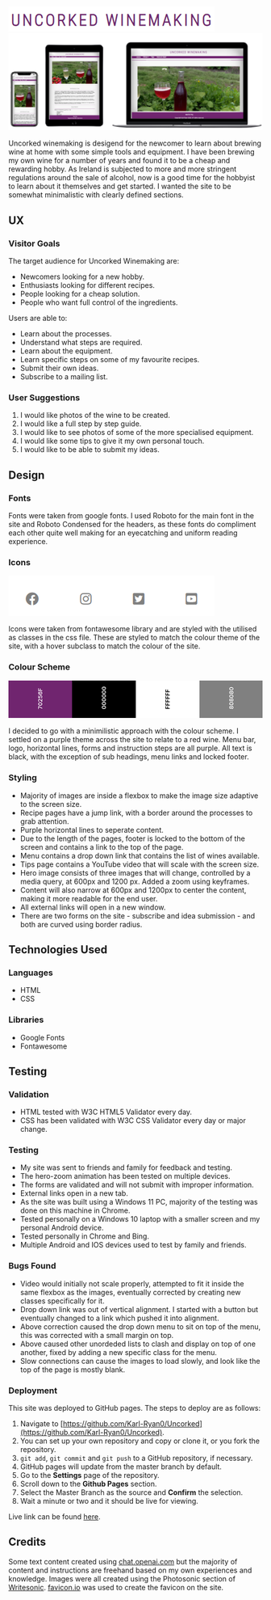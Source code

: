 ![Uncorked Winemaking Logo](assets/images/readme.png)
![Responsive design images](assets/images/responsiveness.png)

Uncorked winemaking is desigend for the newcomer to learn about brewing wine at home with some simple tools and equipment. I have been brewing my own wine for a number of years and found it to be a cheap and rewarding hobby. As Ireland is subjected to more and more stringent regulations around the sale of alcohol, now is a good time for the hobbyist to learn about it themselves and get started. I wanted the site to be somewhat minimalistic with clearly defined sections.

## UX
### Visitor Goals
The target audience for Uncorked Winemaking are:
* Newcomers looking for a new hobby.
* Enthusiasts looking for different recipes.
* People looking for a cheap solution.
* People who want full control of the ingredients.

Users are able to:
* Learn about the processes.
* Understand what steps are required.
* Learn about the equipment.
* Learn specific steps on some of my favourite recipes.
* Submit their own ideas.
* Subscribe to a mailing list.

### User Suggestions
1. I would like photos of the wine to be created.
2. I would like a full step by step guide.
3. I would like to see photos of some of the more specialised equipment.
4. I would like some tips to give it my own personal touch.
5. I would like to be able to submit my ideas.

## Design

### Fonts
Fonts were taken from google fonts. I used Roboto for the main font in the site and Roboto Condensed for the headers, as these fonts do compliment each other quite well making for an eyecatching and uniform reading experience.

### Icons
![Social Media Icons](assets/images/icons.png)

Icons were taken from fontawesome library and are styled with the utilised as classes in the css file. These are styled to match the colour theme of the site, with a hover subclass to match the colour of the site.

### Colour Scheme
![Colour Palette](assets/images/palette.png)

I decided to go with a minimilistic approach with the colour scheme. I settled on a purple theme across the site to relate to a red wine. Menu bar, logo, horizontal lines, forms and instruction steps are all purple.  All text is black, with the exception of sub headings, menu links and locked footer.

### Styling
* Majority of images are inside a flexbox to make the image size adaptive to the screen size.
* Recipe pages have a jump link, with a border around the processes to grab attention.
* Purple horizontal lines to seperate content.
* Due to the length of the pages, footer is locked to the bottom of the screen and contains a link to the top of the page.
* Menu contains a drop down link that contains the list of wines available.
* Tips page contains a YouTube video that will scale with the screen size.
* Hero image consists of three images that will change, controlled by a media query, at 600px and 1200 px. Added a zoom using keyframes.
* Content will also narrow at 600px and 1200px to center the content, making it more readable for the end user.
* All external links will open in a new window.
* There are two forms on the site - subscribe and idea submission - and both are curved using border radius.

## Technologies Used
### Languages
* HTML
* CSS

### Libraries
* Google Fonts
* Fontawesome

## Testing
### Validation
* HTML tested with W3C HTML5 Validator every day.
* CSS has been validated with W3C CSS Validator every day or major change.

### Testing
* My site was sent to friends and family for feedback and testing.
* The hero-zoom animation has been tested on multiple devices.
* The forms are validated and will not submit with improper information.
* External links open in a new tab.
* As the site was built using a Windows 11 PC, majority of the testing was done on this machine in Chrome.
* Tested personally on a Windows 10 laptop with a smaller screen and my personal Android device.
* Tested personally in Chrome and Bing.
* Multiple Android and IOS devices used to test by family and friends.

### Bugs Found
* Video would initially not scale properly, attempted to fit it inside the same flexbox as the images, eventually corrected by creating new classes specifically for it.
* Drop down link was out of vertical alignment. I started with a button but eventually changed to a link which pushed it into alignment.
* Above correction caused the drop down menu to sit on top of the menu, this was corrected with a small margin on top.
* Above caused other unordeded lists to clash and display on top of one another, fixed by adding a new specific class for the menu.
* Slow connections can cause the images to load slowly, and look like the top of the page is mostly blank.

### Deployment
This site was deployed to GitHub pages. The steps to deploy are as follows:

1. Navigate to [https://github.com/Karl-Ryan0/Uncorked](https://github.com/Karl-Ryan0/Uncorked).
2. You can set up your own repository and copy or clone it, or you fork the repository.
3. `git add`, `git commit` and `git push` to a GitHub repository, if necessary.
4. GitHub pages will update from the master branch by default.
5. Go to the **Settings** page of the repository.
6. Scroll down to the **Github Pages** section.
7. Select the Master Branch as the source and **Confirm** the selection.
8. Wait a minute or two and it should be live for viewing.

Live link can be found [here](https://karl-ryan0.github.io/Uncorked/index.html).

## Credits
Some text content created using [chat.openai.com](https://chat.openai.com/) but the majority of content and instructions are freehand based on my own experiences and knowledge. Images were all created using the Photosonic section of [Writesonic](https://app.writesonic.com/). [favicon.io](https://favicon.io/) was used to create the favicon on the site.